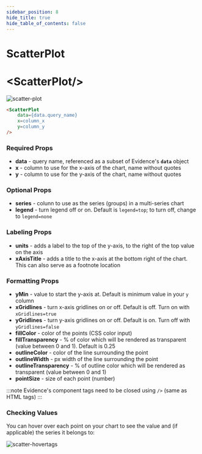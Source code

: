 ```yaml
---
sidebar_position: 8
hide_title: true
hide_table_of_contents: false
---
```


# ScatterPlot
<h1 class="community-header"><span class="gradient">&lt;ScatterPlot/></span></h1>

![scatter-plot](/img/scatter-plot.png)

```markdown
<ScatterPlot 
    data={data.query_name} 
    x=column_x 
    y=column_y
/>
```

### Required Props
* **data** - query name, referenced as a subset of Evidence's **`data`** object
* **x** - column to use for the x-axis of the chart, name without quotes
* **y** - column to use for the y-axis of the chart, name without quotes

### Optional Props
* **series** - colunn to use as the series (groups) in a multi-series chart
* **legend** - turn legend off or on. Default is `legend=top`; to turn off, change to `legend=none`

### Labeling Props
* **units** - adds a label to the top of the y-axis, to the right of the top value on the axis
* **xAxisTitle** - adds a title to the x-axis at the bottom right of the chart. This can also serve as a footnote location

### Formatting Props
* **yMin** - value to start the y-axis at. Default is minimum value in your `y` column
* **xGridlines** - turn x-axis gridlines on or off. Default is off. Turn on with `xGridlines=true`
* **yGridlines** - turn y-axis gridlines on or off. Default is on. Turn off with `yGridlines=false`
* **fillColor** - color of the points (CSS color input)
* **fillTransparency** - % of color which will be rendered as transparent (value between 0 and 1). Default is 0.25
* **outlineColor** - color of the line surrounding the point
* **outlineWidth** - px width of the line surrounding the point
* **outlineTransparency** - % of outline color which will be rendered as transparent (value between 0 and 1)
* **pointSize** - size of each point (number)

:::note
Evidence's component tags need to be closed using `/>` (same as HTML tags)
:::


### Checking Values
You can hover over each point on your chart to see the value and (if applicable) the series it belongs to:

![scatter-hovertags](/img/scatter-hovertag-close.png)

